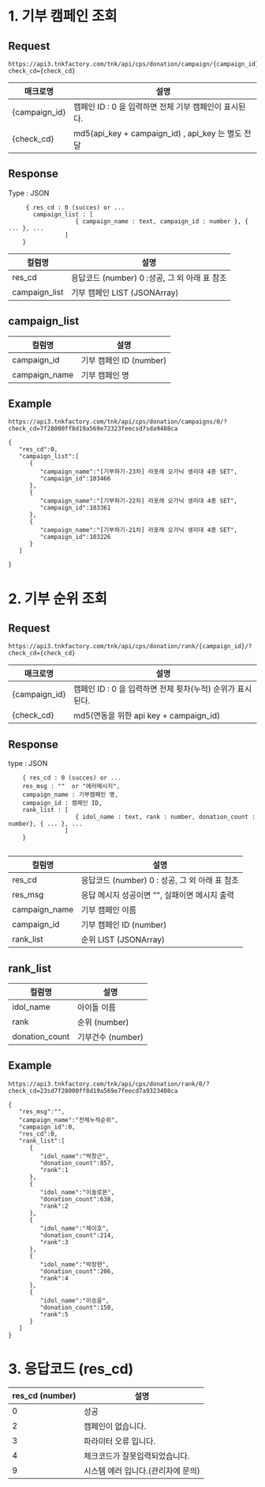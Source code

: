 # 1. 기부 캠페인 조회
## Request

```
https://api3.tnkfactory.com/tnk/api/cps/donation/campaign/{campaign_id}/?check_cd={check_cd}
```

| 매크로명  | 설명   |
|--|--|
| {campaign_id} | 캠페인 ID : 0 을 입력하면 전체 기부 캠페인이 표시된다.  |
| {check_cd}  |  md5(api_key + campaign_id)  , api_key 는 별도 전달 |

## Response
Type : JSON
```
     { res_cd : 0 (succes) or ...
       campaign_list : [
                   { campaign_name : text, campaign_id : number }, { ... }, ...
                ]
    }
```

| 컬럼명| 설명   | 
|--|--|
| res_cd | 응답코드 (number)  0 :성공,  그 외 아래 표 참조 |
| campaign_list | 기부 캠페인 LIST (JSONArray)  |

## campaign_list

| 컬럼명| 설명   |
|--|--|
| campaign_id |  기부 캠페인 ID (number) |
| campaign_name | 기부 캠페인 명  |

## Example

```
https://api3.tnkfactory.com/tnk/api/cps/donation/campaigns/0/?check_cd=7f28000ff8d19a569e72323feecsd7sda9408ca
```

```
{   
   "res_cd":0,
   "campaign_list":[
      {
         "campaign_name":"[기부하기-23차] 라포레 오가닉 생리대 4종 SET",
         "campaign_id":103466
      },
      {
         "campaign_name":"[기부하기-22차] 라포레 오가닉 생리대 4종 SET",
         "campaign_id":103361
      },
      {
         "campaign_name":"[기부하기-21차] 라포레 오가닉 생리대 4종 SET",
         "campaign_id":103226
      }
   ]
  
}

```

# 2. 기부 순위 조회

## Request  

```
https://api3.tnkfactory.com/tnk/api/cps/donation/rank/{campaign_id}/?check_cd={check_cd}

```

| 매크로명  | 설명   |
|--|--|
| {campaign_id} | 캠페인 ID : 0 을 입력하면 전체 횟차(누적) 순위가 표시된다.  |
| {check_cd}  | md5(연동을 위한 api key +  campaign_id)  |



## Response
type : JSON
```
    { res_cd : 0 (succes) or ...
    res_msg : ""  or "에러메시지",
    campaign_name : 기부캠페인 명,
    campaign_id : 캠페인 ID,
    rank_list : [
                   { idol_name : text, rank : number, donation_count : number}, { ... }, ...
                ]
    }
    
```  

| 컬럼명| 설명   |
|--|--|
| res_cd | 응답코드 (number)   0  : 성공,  그 외 아래 표 참조 |
| res_msg | 응답 메시지  성공이면 "", 실패이면 메시지 출력 |
| campaign_name | 기부 캠페인 이름  |
| campaign_id | 기부 캠페인 ID (number) |
| rank_list | 순위 LIST (JSONArray) |



## rank_list

| 컬럼명 | 설명  |
|--|--|
| idol_name | 아이돌 이름  |
| rank | 순위  (number) |
| donation_count | 기부건수 (number)  |

## Example

```
https://api3.tnkfactory.com/tnk/api/cps/donation/rank/0/?check_cd=23sd7f28000ff8d19a569e7feecd7a9323408ca

```

```
{
   "res_msg":"",
   "campaign_name":"전체누적순위",
   "campaign_id":0,
   "res_cd":0,
   "rank_list":[
      {
         "idol_name":"박창근",
         "donation_count":857,
         "rank":1
      },
      {
         "idol_name":"이솔로몬",
         "donation_count":638,
         "rank":2
      },
      {
         "idol_name":"제이호",
         "donation_count":214,
         "rank":3
      },
      {
         "idol_name":"박장현",
         "donation_count":206,
         "rank":4
      },
      {
         "idol_name":"이승윤",
         "donation_count":150,
         "rank":5
      }
   ]
}

```


# 3. 응답코드 (res_cd)

| res_cd (number) | 설명 |
|--|--|
| 0	| 성공 |
| 2	| 캠페인이 없습니다. |
| 3	| 파라미터 오류 입니다. |
| 4	| 체크코드가 잘못입력되었습니다. |
| 9	| 시스템 에러 입니다.(관리자에 문의) |




